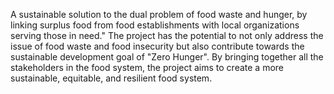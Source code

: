 A sustainable solution to the dual problem of food waste and hunger, by linking surplus food from food establishments with local organizations serving those in need."
The project has the potential to not only address the issue of food waste and food insecurity but also contribute towards the sustainable development goal of "Zero Hunger". By bringing together all the stakeholders in the food system, the project aims to create a more sustainable, equitable, and resilient food system.
